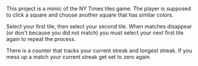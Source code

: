 This project is a mimic of the NY Times tiles game. 
The player is supposed to click a square and choose 
another square that has similar colors.

Select your first tile, then select your second tile. When matches 
disappear (or don't because you did not match)
you must select your next first tile again to repeat the process.

There is a counter that tracks your current streak and longest streak.
If you mess up a match your current streak get set to zero again.